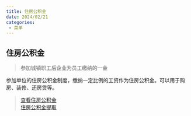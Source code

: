 ```yaml
---
title: 住房公积金
date: 2024/02/21
categories:
 - 菜单
---
```


## 住房公积金

> 参加城镇职工后企业为员工缴纳的一金

参加单位的住房公积金制度，缴纳一定比例的工资作为住房公积金。可以用于购房、装修、还房贷等。

> [查看住房公积金](https://mp.weixin.qq.com/s/nvt86GhLMPEaDyX2nI9liQ) <br/>
> [住房公积金提取](https://mp.weixin.qq.com/s/vVj70nXqLD8gyjP-wEw6lA)